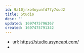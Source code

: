 ```yaml
---
id: 9a10jrxo4oyunfd77y7sud2
title: Studio
desc: ''
updated: 1697475796367
created: 1697475791342
---
```


- url: https://studio.asyncapi.com/
- 